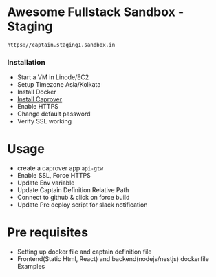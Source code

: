 # Awesome Fullstack Sandbox - Staging

```
https://captain.staging1.sandbox.in
```

### Installation

- Start a VM in Linode/EC2
- Setup Timezone Asia/Kolkata
- Install Docker
- [Install Caprover](https://caprover.com/docs/get-started.html)
- Enable HTTPS
- Change default password
- Verify SSL working

# Usage

- create a caprover app `api-gtw`
- Enable SSL, Force HTTPS
- Update Env variable
- Update Captain Definition Relative Path
- Connect to github & click on force build
- Update Pre deploy script for slack notification

# Pre requisites
- Setting up docker file and captain definition file
- Frontend(Static Html, React) and backend(nodejs/nestjs) dockerfile Examples 
